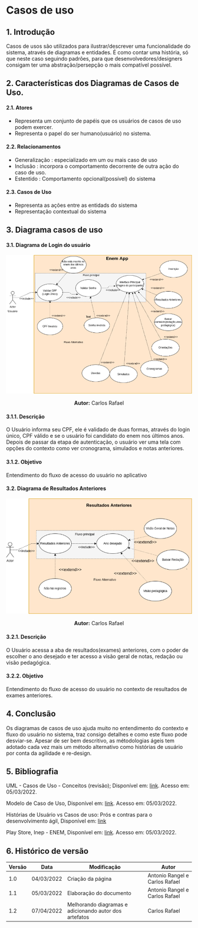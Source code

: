 # Casos de uso

## 1. Introdução

Casos de usos são utilizados para ilustrar/descrever uma funcionalidade do sistema, através de diagramas e entidades. É como contar uma história, só que neste caso seguindo padrões, para que desenvolvedores/designers consigam ter uma abstração/persepção o mais compatível possível.

## 2. Características dos Diagramas de Casos de Uso.

#### 2.1. Atores

- Representa um conjunto de papéis que os usuários de casos de uso podem exercer.
- Representa o papel do ser humano(usuário) no sistema.

#### 2.2. Relacionamentos

- Generalização : especializado em um ou mais caso de uso
- Inclusão : incorpora o comportamento decorrente de outra ação do caso de uso.
- Estentido : Comportamento opcional(possível) do sistema

#### 2.3. Casos de Uso

- Representa as ações entre as entidads do sistema
- Representação contextual do sistema

## 3. Diagrama casos de uso

#### 3.1. Diagrama de **Login do usuário**

![Login App](./img/EnemApp.drawio.png)

<center>
<figcaption> <strong>Autor:</strong> Carlos Rafael</figcaption>
</center>

#### 3.1.1. Descrição

O Usuário informa seu CPF, ele é validado de duas formas, através do login único, CPF válido e se o usuário foi candidato do enem nos últimos anos. Depois de passar da etapa de autenticação, o usuário ver uma tela com opções do contexto como ver cronograma, simulados e notas anteriores.

#### 3.1.2. Objetivo

Entendimento do fluxo de acesso do usuário no aplicativo

#### 3.2. Diagrama de **Resultados Anteriores**

![Login App](./img/resultado_anteriores.drawio.png)

<center>
<figcaption> <strong>Autor:</strong> Carlos Rafael</figcaption>
</center>

#### 3.2.1. Descrição

O Usuário acessa a aba de resultados(exames) anteriores, com o poder de escolher o ano desejado e ter acesso a visão geral de notas, redação ou visão pedagógica.

#### 3.2.2. Objetivo

Entendimento do fluxo de acesso do usuário no contexto de resultados de exames anteriores.

## 4. Conclusão

Os diagramas de casos de uso ajuda muito no entendimento do contexto e fluxo do usuário no sistema, traz consigo detalhes e como este fluxo pode desviar-se. Apesar de ser bem descritivo, as métodologias ágeis tem adotado cada vez mais um método alternativo como histórias de usuário por conta da agilidade e re-design.

## 5. Bibliografia

<p>UML - Casos de Uso - Conceitos (revisão); Disponível em: <a href="http://www.macoratti.net/11/10/uml_rev1.htm">link</a>. Acesso em: 05/03/2022.</p>
<p>Modelo de Caso de Uso, Disponível em: <a href="https://www.cin.ufpe.br/~gta/rup-vc/core.base_rup/guidances/guidelines/use-case_generalization_B301F53B.html">link</a>. Acesso em: 05/03/2022.</p>
<p>Histórias de Usuário vs Casos de uso: Prós e contras para o desenvolvimento ágil, Disponível em: <a href="https://blog.cedrotech.com/historias-de-usuario-vs-casos-de-uso-pros-e-contras-para-o-desenvolvimento-agil">link</a></p>
<p>Play Store, Inep - ENEM, Disponível em: <a href="https://play.google.com/store/apps/details?id=br.gov.inep.inepenem&hl=pt_BR&gl=US">link</a>. Acesso em: 05/03/2022.</p>

## 6. Histórico de versão

| Versão | Data       | Modificação                                            | Autor                          |
| ------ | ---------- | ------------------------------------------------------ | ------------------------------ |
| 1.0    | 04/03/2022 | Criação da página                                      | Antonio Rangel e Carlos Rafael |
| 1.1    | 05/03/2022 | Elaboração do documento                                | Antonio Rangel e Carlos Rafael |
| 1.2    | 07/04/2022 | Melhorando diagramas e adicionando autor dos artefatos | Carlos Rafael                  |
